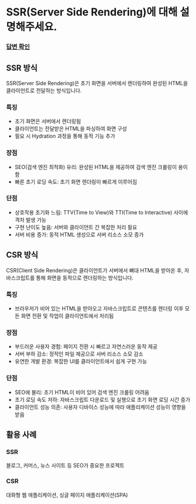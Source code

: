 # SSR(Server Side Rendering)에 대해 설명해주세요.

### [답변 확인](https://www.maeil-mail.kr/question/48)

## SSR 방식

SSR(Server Side Rendering)은 초기 화면을 서버에서 렌더링하여 완성된 HTML을 클라이언트로 전달하는 방식입니다.

### 특징

- 초기 화면은 서버에서 렌더링됨
- 클라이언트는 전달받은 HTML을 파싱하여 화면 구성
- 필요 시 Hydration 과정을 통해 동적 기능 추가

### 장점

- SEO(검색 엔진 최적화) 유리: 완성된 HTML을 제공하여 검색 엔진 크롤링이 용이함
- 빠른 초기 로딩 속도: 초기 화면 렌더링이 빠르게 이루어짐

### 단점

- 상호작용 초기화 느림: TTV(Time to View)와 TTI(Time to Interactive) 사이에 격차 발생 가능
- 구현 난이도 높음: 서버와 클라이언트 간 복잡한 처리 필요
- 서버 비용 증가: 동적 HTML 생성으로 서버 리소스 소모 증가

## CSR 방식

CSR(Client Side Rendering)은 클라이언트가 서버에서 뼈대 HTML을 받아온 후, 자바스크립트를 통해 화면을 동적으로 렌더링하는 방식입니다.

### 특징

- 브라우저가 비어 있는 HTML을 받아오고 자바스크립트로 콘텐츠를 렌더링 이후 모든 화면 전환 및 작업이 클라이언트에서 처리됨

### 장점

- 부드러운 사용자 경험: 페이지 전환 시 빠르고 자연스러운 동작 제공
- 서버 부하 감소: 정적인 파일 제공으로 서버 리소스 소모 감소
- 유연한 개발 환경: 복잡한 UI를 클라이언트에서 쉽게 구현 가능

### 단점

- SEO에 불리: 초기 HTML이 비어 있어 검색 엔진 크롤링 어려움
- 초기 로딩 속도 저하: 자바스크립트 다운로드 및 실행으로 초기 화면 로딩 시간 증가
- 클라이언트 성능 의존: 사용자 디바이스 성능에 따라 애플리케이션 성능이 영향을 받음

## 활용 사례

### SSR

블로그, 커머스, 뉴스 사이트 등 SEO가 중요한 프로젝트

### CSR

대화형 웹 애플리케이션, 싱글 페이지 애플리케이션(SPA)
